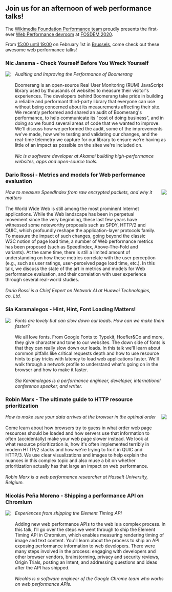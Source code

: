 ## Join us for an afternoon of web performance talks!

The [Wikimedia Foundation Performance team](https://www.mediawiki.org/wiki/Wikimedia_Performance_Team) proudly presents the first-ever [Web Performance devroom](https://fosdem.org/2020/schedule/track/web_performance/) at [FOSDEM 2020](https://fosdem.org/2020/).

From [15:00 until 19:00](https://fosdem.org/2020/schedule/track/web_performance/) on February 1st in [Brussels](https://fosdem.org/2020/practical/transportation/), come check out these awesome web performance talks!

### Nic Jansma - Check Yourself Before You Wreck Yourself

<div style="display: grid; column-gap: 1em;">
<div style="grid-column-start: 1;">  
<img class="speaker"  src="https://fosdem.org/2020/schedule/speaker/nic_jansma/68dbe48424f9ca23a1a03bad4aec643c9f69a0085fafe6909fe70f5b6838308a.jpg">
  </div>
  <div style="grid-column-start: 2;">   
    <i>Auditing and Improving the Performance of Boomerang</i><br><br>
Boomerang is an open-source Real User Monitoring (RUM) JavaScript library used by thousands of websites to measure their visitor's experiences. The developers behind Boomerang take pride in building a reliable and performant third-party library that everyone can use without being concerned about its measurements affecting their site. We recently performed and shared an audit of Boomerang's performance, to help communicate its "cost of doing business", and in doing so we found several areas of code that we wanted to improve. We'll discuss how we performed the audit, some of the improvements we've made, how we're testing and validating our changes, and the real-time telemetry we capture for our library to ensure we're having as little of an impact as possible on the sites we're included on.<br><br>
    <i>Nic is a software developer at Akamai building high-performance websites, apps and open-source tools.</i>
</div>
</div>

### Dario Rossi - Metrics and models for Web performance evaluation

<div style="display: grid; column-gap: 1em;">
  <div style="grid-column-start: 1;">   
    <i>How to measure SpeedIndex from raw encrypted packets, and why it matters</i><br><br>
The World Wide Web is still among the most prominent Internet applications. While the Web landscape has been in perpetual movement since the very beginning, these last few years have witnessed some noteworthy proposals such as SPDY, HTTP/2 and QUIC, which profoundly reshape the application-layer protocols family. To measure the impact of such changes, going beyond the classic W3C notion of page load time, a number of Web performance metrics has been proposed (such as SpeedIndex, Above-The-Fold and variants). At the same time, there is still a limited amount of understanding on how these metrics correlate with the user perception (e.g., such as user ratings, user-perceived page load time, etc.). In this talk, we discuss the state of the art in metrics and models for Web performance evaluation, and their correlation with user experience through several real-world studies.<br><br>
    <i>Dario Rossi is a Chief Expert on Network AI at Huawei Technologies, co. Ltd.</i>
</div>
<div style="grid-column-start: 2;">  
<img class="speaker"  src="https://fosdem.org/2020/schedule/speaker/dario_rossi/aff2fa895211a17ad83ee0094e845dbad0ef45da80f6ff903b9a6dd2b1e87903.png">
  </div>
</div>

### Sia Karamalegos - Hint, Hint, Font Loading Matters!

<div style="display: grid; column-gap: 1em;">
<div style="grid-column-start: 1;">  
<img class="speaker"  src="https://fosdem.org/2020/schedule/speaker/sia_karamalegos/311e566ba03f332d8846ca2e790996152a00cad783e6f30151ccf76327239b59.jpg">
  </div>
  <div style="grid-column-start: 2;">   
    <i>Fonts are lovely but can slow down our loads. How can we make them faster?</i><br><br>
We all love fonts. From Google Fonts to Typekit, Hoefler&Co and more, they give character and tone to our websites. The down side of fonts is that they can really slow down our loads. In this talk we'll learn about common pitfalls like critical requests depth and how to use resource hints to play tricks with latency to load web applications faster. We'll walk through a network profile to understand what's going on in the browser and how to make it faster.<br><br>
    <i>Sia Karamalegos is a performance engineer, developer, international conference speaker, and writer.</i>
</div>
</div>

### Robin Marx - The ultimate guide to HTTP resource prioritization

<div style="display: grid; column-gap: 1em;">
  <div style="grid-column-start: 1;">   
    <i>How to make sure your data arrives at the browser in the optimal order</i><br><br>
Come learn about how browsers try to guess in what order web page resources should be loaded and how servers use that information to often (accidentally) make your web page slower instead. We look at what resource prioritization is, how it's often implemented terribly in modern HTTP/2 stacks and how we're trying to fix it in QUIC and HTTP/3. We use clear visualizations and images to help explain the nuances in this complex topic and also muse a bit on whether prioritization actually has that large an impact on web performance.<br><br>
    <i>Robin Marx is a web performance researcher at Hasselt University, Belgium.</i>
</div>
<div style="grid-column-start: 2;">  
<img class="speaker"  src="https://fosdem.org/2020/schedule/speaker/robin_marx/ce4ed33a1749a05bbd20d2aded1f58a03331379c4c664ae82b57cded6e534b01.jpg">
  </div>
</div>

### Nicolás Peña Moreno - Shipping a performance API on Chromium

<div style="display: grid; column-gap: 1em;">
<div style="grid-column-start: 1;">  
<img class="speaker"  src="https://fosdem.org/2020/schedule/speaker/nicolas_pena_moreno/006184ec9949d754db6df8c52a00a032d8bd3b688a94d7f6a44cc9c5569b544d.png">
  </div>
  <div style="grid-column-start: 2;">   
    <i>Experiences from shipping the Element Timing API</i><br><br>
Adding new web performance APIs to the web is a complex process. In this talk, I'll go over the steps we went through to ship the Element Timing API in Chromium, which enables measuring rendering timing of image and text content. You'll learn about the process to ship an API exposing performance information to web developers. There were many steps involved in the process: engaging with developers and other browser vendors, brainstorming, privacy and security reviews, Origin Trials, posting an Intent, and addressing questions and ideas after the API has shipped.<br><br>
    <i>Nicolás is a software engineer of the Google Chrome team who works on web performance APIs. </i>
</div>
</div>
